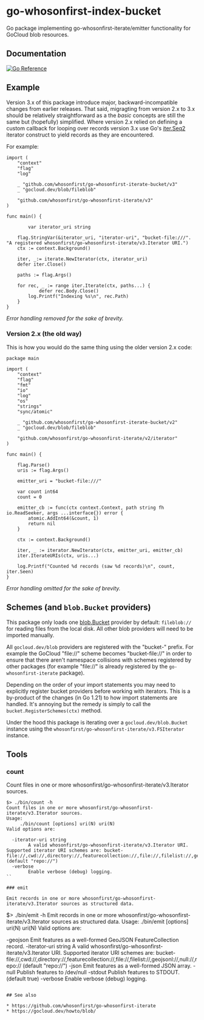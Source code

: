 # go-whosonfirst-index-bucket

Go package implementing go-whosonfirst-iterate/emitter functionality for GoCloud blob resources.

## Documentation

[![Go Reference](https://pkg.go.dev/badge/github.com/whosonfirst/go-whosonfirst-iterate.svg)](https://pkg.go.dev/github.com/whosonfirst/go-whosonfirst-iterate/v3)

## Example

Version 3.x of this package introduce major, backward-incompatible changes from earlier releases. That said, migragting from version 2.x to 3.x should be relatively straightforward as a the _basic_ concepts are still the same but (hopefully) simplified. Where version 2.x relied on defining a custom callback for looping over records version 3.x use Go's [iter.Seq2](https://pkg.go.dev/iter) iterator construct to yield records as they are encountered.

For example:

```
import (
	"context"
	"flag"
	"log"

	_ "github.com/whosonfirst/go-whosonfirst-iterate-bucket/v3"
	_ "gocloud.dev/blob/fileblob"
	
	"github.com/whosonfirst/go-whosonfirst-iterate/v3"
)

func main() {

     	var iterator_uri string

	flag.StringVar(&iterator_uri, "iterator-uri", "bucket-file:///". "A registered whosonfirst/go-whosonfirst-iterate/v3.Iterator URI.")
	ctx := context.Background()
	
	iter, _:= iterate.NewIterator(ctx, iterator_uri)
	defer iter.Close()
	
	paths := flag.Args()
	
	for rec, _ := range iter.Iterate(ctx, paths...) {
	    	defer rec.Body.Close()
		log.Printf("Indexing %s\n", rec.Path)
	}
}
```

_Error handling removed for the sake of brevity._

### Version 2.x (the old way)

This is how you would do the same thing using the older version 2.x code:

```
package main

import (
	"context"
	"flag"
	"fmt"
	"io"
	"log"
	"os"
	"strings"
	"sync/atomic"

	_ "github.com/whosonfirst/go-whosonfirst-iterate-bucket/v2"
	_ "gocloud.dev/blob/fileblob"
	
	"github.com/whosonfirst/go-whosonfirst-iterate/v2/iterator"
)

func main() {

	flag.Parse()
	uris := flag.Args()
	
	emitter_uri = "bucket-file:///"

	var count int64
	count = 0

	emitter_cb := func(ctx context.Context, path string fh io.ReadSeeker, args ...interface{}) error {
		atomic.AddInt64(&count, 1)
		return nil
	}

	ctx := context.Background()

	iter, _ := iterator.NewIterator(ctx, emitter_uri, emitter_cb)
	iter.IterateURIs(ctx, uris...)

	log.Printf("Counted %d records (saw %d records)\n", count, iter.Seen)
}
```

_Error handling omitted for the sake of brevity._

## Schemes (and `blob.Bucket` providers)

This package only loads one [blob.Bucket](https://gocloud.dev/howto/blob/) provider by default: `fileblob://` for reading files from the local disk. All other blob providers will need to be imported manually.

All `gocloud.dev/blob` providers are registered with the "bucket-" prefix. For example the GoCloud "file://" scheme becomes "bucket-file://" in order to ensure that there aren't namespace collisions with schemes registered by other packages (for example "file://" is already registered by the `go-whosonfirst-iterate` package).

Depending on the order of your import statements you may need to explicitly register bucket providers before working with iterators. This is a by-product of the changes (in Go 1.21) to how import statements are handled. It's annoying but the remedy is simply to call the `bucket.RegisterSchemes(ctx)` method.

Under the hood this package is iterating over a `gocloud.dev/blob.Bucket` instance using the `whosonfirst/go-whosonfirst-iterate/v3.FSIterator` instance.

## Tools

### count

Count files in one or more whosonfirst/go-whosonfirst-iterate/v3.Iterator sources.

```
$> ./bin/count -h
Count files in one or more whosonfirst/go-whosonfirst-iterate/v3.Iterator sources.
Usage:
	 ./bin/count [options] uri(N) uri(N)
Valid options are:

  -iterator-uri string
    	A valid whosonfirst/go-whosonfirst-iterate/v3.Iterator URI. Supported iterator URI schemes are: bucket-file://,cwd://,directory://,featurecollection://,file://,filelist://,geojsonl://,null://,repo:// (default "repo://")
  -verbose
    	Enable verbose (debug) logging.
``

### emit

Emit records in one or more whosonfirst/go-whosonfirst-iterate/v3.Iterator sources as structured data.

```
$> ./bin/emit -h
Emit records in one or more whosonfirst/go-whosonfirst-iterate/v3.Iterator sources as structured data.
Usage:
	 ./bin/emit [options] uri(N) uri(N)
Valid options are:

  -geojson
    	Emit features as a well-formed GeoJSON FeatureCollection record.
  -iterator-uri string
    	A valid whosonfirst/go-whosonfirst-iterate/v3.Iterator URI. Supported iterator URI schemes are: bucket-file://,cwd://,directory://,featurecollection://,file://,filelist://,geojsonl://,null://,repo:// (default "repo://")
  -json
    	Emit features as a well-formed JSON array.
  -null
    	Publish features to /dev/null
  -stdout
    	Publish features to STDOUT. (default true)
  -verbose
    	Enable verbose (debug) logging.
```	

## See also

* https://github.com/whosonfirst/go-whosonfirst-iterate
* https://gocloud.dev/howto/blob/